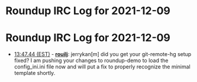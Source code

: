 # Roundup IRC Log for 2021-12-09 #
# Roundup IRC Log for 2021-12-09
* <a href="#13:47.44" id="13:47.44">13:47.44 (EST)</a> - __[rouilj](https://github.com/rouilj)__: jerrykan[m] did you get your git-remote-hg setup fixed? I am pushing your changes to roundup-demo to load the config_ini.ini file now and will put a fix to properly recognize the minimal template shortly.
